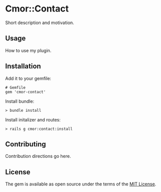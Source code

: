 # Cmor::Contact

Short description and motivation.

## Usage
How to use my plugin.

## Installation

Add it to your gemfile:

    # Gemfile
    gem 'cmor-contact'

Install bundle:

    > bundle install

Install initalizer and routes:

    > rails g cmor:contact:install

## Contributing
Contribution directions go here.

## License
The gem is available as open source under the terms of the [MIT License](https://opensource.org/licenses/MIT).
